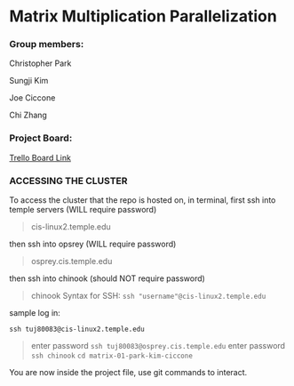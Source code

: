 # Matrix Multiplication Parallelization

### Group members:

Christopher Park

Sungji Kim

Joe Ciccone

Chi Zhang

### Project Board:

[Trello Board Link](https://trello.com/b/qkwlwqlG/cis3296-lab6)

### ACCESSING THE CLUSTER

To access the cluster that the repo is hosted on, 
in terminal, first ssh into temple servers (WILL require password)
>cis-linux2.temple.edu

then ssh into opsrey (WILL require password)
>osprey.cis.temple.edu

then ssh into chinook (should NOT require password)
>chinook
Syntax for SSH:
`ssh "username"@cis-linux2.temple.edu`

sample log in:

`ssh tuj80083@cis-linux2.temple.edu`
>enter password
`ssh tuj80083@osprey.cis.temple.edu`
>enter password
`ssh chinook`
`cd matrix-01-park-kim-ciccone`

You are now inside the project file, use git commands to interact.
